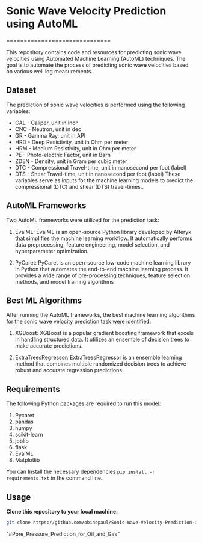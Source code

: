 # Sonic Wave Velocity Prediction using AutoML
==============================
                                                                    
This repository contains code and resources for predicting sonic wave velocities using Automated Machine Learning (AutoML) techniques. The goal is to automate the process of predicting sonic wave velocities based on various well log measurements.

## Dataset
The prediction of sonic wave velocities is performed using the following variables:

- CAL - Caliper, unit in Inch
- CNC - Neutron, unit in dec
- GR - Gamma Ray, unit in API
- HRD - Deep Resistivity, unit in Ohm per meter
- HRM - Medium Resistivity, unit in Ohm per meter
- PE - Photo-electric Factor, unit in Barn
- ZDEN - Density, unit in Gram per cubic meter
- DTC - Compressional Travel-time, unit in nanosecond per foot (label)
- DTS - Shear Travel-time, unit in nanosecond per foot (label)
These variables serve as inputs for the machine learning models to predict the compressional (DTC) and shear (DTS) travel-times..

## AutoML Frameworks
Two AutoML frameworks were utilized for the prediction task:

1. EvalML: EvalML is an open-source Python library developed by Alteryx that simplifies the machine learning workflow. It automatically performs data preprocessing, feature engineering, model selection, and hyperparameter optimization.

2. PyCaret: PyCaret is an open-source low-code machine learning library in Python that automates the end-to-end machine learning process. It provides a wide range of pre-processing techniques, feature selection methods, and model training algorithms

## Best ML Algorithms
After running the AutoML frameworks, the best machine learning algorithms for the sonic wave velocity prediction task were identified:

1. XGBoost: XGBoost is a popular gradient boosting framework that excels in handling structured data. It utilizes an ensemble of decision trees to make accurate predictions.

2. ExtraTreesRegressor: ExtraTreesRegressor is an ensemble learning method that combines multiple randomized decision trees to achieve robust and accurate regression predictions.

## Requirements
The following Python packages are required to run this model:

1. Pycaret
2. pandas
3. numpy
4. scikit-learn
5. joblib
6. flask
7. EvalML
8. Matplotlib

You can Install the necessary dependencies ```pip install -r requirements.txt``` in the command line.

## Usage

**Clone this repository to your local machine.**
```bash
git clone https://github.com/obinopaul/Sonic-Wave-Velocity-Prediction-using-AutoML.git                                        
```

"#Pore_Pressure_Prediction_for_Oil_and_Gas" 